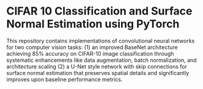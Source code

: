 # CIFAR 10 Classification and Surface Normal Estimation using PyTorch
This repository contains implementations of convolutional neural networks for two computer vision tasks: 
(1) an improved BaseNet architecture achieving 85% accuracy on CIFAR-10 image classification through systematic enhancements like data augmentation, batch normalization, and architecture scaling
(2) a U-Net style network with skip connections for surface normal estimation that preserves spatial details and significantly improves upon baseline performance metrics.
